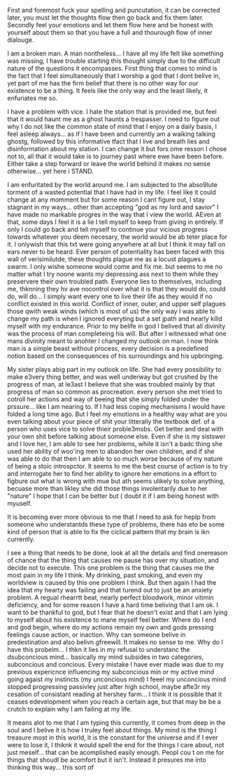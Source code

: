 First and foremost fuck your spelling and puncutation, it can be corrected later, you must let the thoughts flow then go back and fix them later. Secondly feel your emotions and let them flow here and be honest with yourself about them so that you have a full and thourough flow of inner dialouge. 

I am a broken man. A man nontheless... I have all my life felt like something was missing, I have trouble starting this thought simply due to the difficult nature of the questions it encompasses. First thing that comes to mind is the fact that I feel simultaneously that I worship a god that I dont belive in, yet part of me has the firm belief that there is no other way for our existence to be a thing. It feels like the only way and the least likely, it enfuriates me so. 

I have a problem with vice. I hate the station that is provided me, but feel that it would haunt me as a ghost haunts a trespasser. I need to figure out why I do not like the common state of mind that I enjoy on a daily basis, I feel asleep always... as if I have been and currently am a walking talking ghostg, followed by this informative tfact that I live and breath lies and disinformation about my station. I can change it but fors ome resson I chose not to, all that it would take is to journey past where ewe have been before. Either take a step forward or leave the world behind it makes no sense otherwise... yet here i STAND. 

I am enfuritated by the world around me. I am subjected to the abso9lute torment of a wasted potential that I have had in my life. I feel like it could change at any momment but for some reason I cant figure out, I stay stagnant in my ways... other than accepting "god as my lord and savior" I have made no markable progres in the way that I view the world. AEven at that, some days I feel it is a lie I tell myself to keep from giving in entirely. If only I could go back and tell myself to continue your vicious progress towards whatever you deem necesary, the world would be ab teter place for it. I onlywish that this txt were going anywhere at all but I think it may fall on ears never to be heard. Ever person of potentiality has been faced with this wall of verisimilutde, these thoughts plague me as a locust plagues a swarm. I only wishe someone would come and fix me. but seems to me no matter what I try noone wants my depressing ass next to them while they preservere their own troubled path. Everyone lies to themselves, including me, thknning they hv ave nocontrol over what it is that they would do, could do, will do... I simply want every one to live their life as they would if no conflict existed in this world. Conflict of inner, outer, and upper self plagues those qwith weak winds (which is most of us) the only way I was able to change my path is when I ignored everyting but a set jpath and nearly killd myself with my endurance. Prior to my belife in god I belived that all divinity was the process of man completeing his will. But after I witnessed what one mans divinity meant to anohter I changed my outlook on man. I now think man is a simple beast without process, every decision is a predefined notion  based on the consequences of his surroundings and his upbringing. 

My sister plays  abig part in my outlook on life. She had every possibility to make e3very thing better, and was well underway but got crushed by the progress of man, at le3ast I believe that she was troubled mainly by that progress of man so common as procreation. every person she met tried to cotroll her actions and way of beeing that she simply folded under the prssure... like I am nearing to. If I had less coping mechanisms I would have folded a long time ago. But I feel my emotions in a healthy way  what are you even talking about your piece of shit your litterally the textbook def. of a person who uses vice to solve thieir proble3msbs. Get better and deal with your own shit before talking about someone else. Even if she is my sistswer and I love her, I am able to see her problems, while it isn't a badc thing she used her ability of woo'ing men to abandon her own children, and if she was able to do that then I am able to so much worse because of my nature of being a stoic introspctor. It seems to me the best course of action is to try and interrogate her to find  her ability to ignore her emotions in a effort to figbure out what is wrong with mue but ath seems ulikely to solve anything, becuase more than likley she did those things involentarily due to her "nature" I hope that I can be better but ( doubt it if I am being honest with myuself. 

It is becoming ever more obvious to me that I need to ask for heplp from someone who understantds these type of problems, there has eto be some kind of person that is able to fix the ciclical pattern that my brain is ikn currently. 

I see a thing that needs to be done, look at all the details and find onereason of chance that the thing that causes  me pause has over my situation, and decide not to execute. This  one problem is the thing that causes me the most pain in my life I think. My drinking, past smoking, and even my worldview is caused by this one problem I think. But then again I had the idea that my hearty was failing and that turend out to just be an anxiety problem. A regual rhearrtt beat, nearly perfect bloodwork, minor vitimin deficiency, and for some reason I have a hard time beliving that I am ok. I want to be thankful to god, but I fear that he doesn't exist and that I am lying to myself about his existence to mane myself feel better. Where do I end and god begin, where do my actions remain my own and gods pressing feelings cause action, or inaction. Why can someone belive in predestination and also belivn gfreewill. It makes no sense to me. Why do I have this probelm... I thkn it lies in my refusal to understanc the dsubconcious mind... basically my mind subsides in two categories, subconcious and concious. Every mistake I have ever made was due to my previous expericnce influencing my subconcious min or my active mind going agaist my instincts (my unconcious mind) I feeel my unconcious mind stopped progressing passivley just after high school, maybe afte3r my cesation of consistant reading at hershey farm... I think it is possible that it ceases edevelopment when you reach a certain age, but that may be be a crutch to explain why I am failing at my life. 

It means alot to me that I am typing this currently, it comes from deep in the soul and I belive it is how I truley feel about things. My mind is the thing I treasure most in this world, it is the constant for the universe and if I ever were to lose it, I thiknk it would spell the end for the things I care about, not just meself... that can be acomplished easily enough. Peopl cou t on me for things that shoudl be acomfort but it isn't. Instead it presures me into thinking this way... this sort of 
